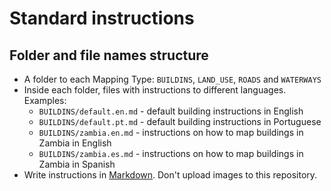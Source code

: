 # Standard instructions

## Folder and file names structure

- A folder to each Mapping Type: `BUILDINS`, `LAND_USE`, `ROADS` and `WATERWAYS`
- Inside each folder, files with instructions to different languages. Examples:
  - `BUILDINS/default.en.md` - default building instructions in English
  - `BUILDINS/default.pt.md` - default building instructions in Portuguese
  - `BUILDINS/zambia.en.md` - instructions on how to map buildings in Zambia in English
  - `BUILDINS/zambia.es.md` - instructions on how to map buildings in Zambia in Spanish
- Write instructions in [Markdown](https://guides.github.com/features/mastering-markdown/). Don't upload images to this repository.
